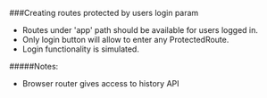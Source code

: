 ###Creating routes protected by users login param

- Routes under 'app' path should be available for users logged in. 
- Only login button will allow to enter any ProtectedRoute.
- Login functionality is simulated. 

#####Notes:
 * Browser router gives access to history API
 